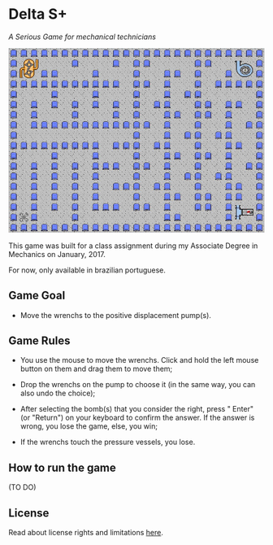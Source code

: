 # Delta S+
*A Serious Game for mechanical technicians*

![screenshot](./screenshots/screenshot_1.jpeg)

This game was built for a class assignment during my Associate Degree in Mechanics on January, 2017.

For now, only available in brazilian portuguese.

## Game Goal

- Move the wrenchs to the positive displacement pump(s).

## Game Rules

- You use the mouse to move the wrenchs. Click and hold the left mouse button on them and drag them to move them;

- Drop the wrenchs on the pump to choose it (in the same way, you can also undo the choice);

- After selecting the bomb(s) that you consider the right, press " Enter" (or "Return") on your keyboard to confirm the answer. If the answer is wrong, you lose the game, else, you win;

- If the wrenchs touch the pressure vessels, you lose.

## How to run the game

(TO DO)

## License

Read about license rights and limitations [here](LICENSE).
